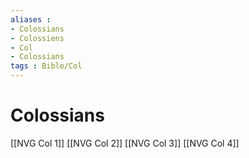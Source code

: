 ```yaml
---
aliases : 
- Colossians
- Colossiens
- Col
- Colossians
tags : Bible/Col
---
```


# Colossians

[[NVG Col 1]]
[[NVG Col 2]]
[[NVG Col 3]]
[[NVG Col 4]]
